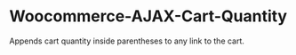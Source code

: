 Woocommerce-AJAX-Cart-Quantity
==============================

Appends cart quantity inside parentheses to any link to the cart. 